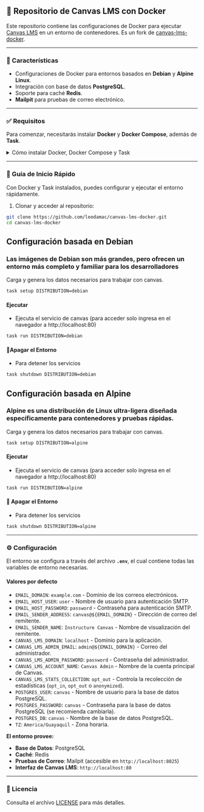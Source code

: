 ## 📖 Repositorio de Canvas LMS con Docker

Este repositorio contiene las configuraciones de Docker para ejecutar [Canvas LMS](https://github.com/instructure/canvas-lms) en un entorno de contenedores. Es un fork de [canvas-lms-docker](https://github.com/ahamana/canvas-lms-docker).

-----

### 🌟 Características

  * Configuraciones de Docker para entornos basados en **Debian** y **Alpine Linux**.
  * Integración con base de datos **PostgreSQL**.
  * Soporte para caché **Redis**.
  * **Mailpit** para pruebas de correo electrónico.

-----

### ✅ Requisitos

Para comenzar, necesitarás instalar **Docker** y **Docker Compose**, además de **Task**.

<details>
<summary>Cómo instalar Docker, Docker Compose y Task</summary>

-----

#### 🐳 Instalación de Docker

Para instalar Docker en Ubuntu, sigue estos pasos.

1.  **Actualizar el sistema**:

    ```bash
    sudo apt-get update
    ```

2.  **Instalar dependencias necesarias**:

    ```bash
    sudo apt-get install \
    ca-certificates \
    curl \
    gnupg \
    lsb-release
    ```

3.  **Añadir la clave GPG de Docker**:

    ```bash
    sudo mkdir -p /etc/apt/keyrings
    curl -fsSL https://download.docker.com/linux/ubuntu/gpg | sudo gpg --dearmor -o /etc/apt/keyrings/docker.gpg
    ```

4.  **Configurar el repositorio de Docker**:

    ```bash
    echo \
    "deb [arch=$(dpkg --print-architecture) signed-by=/etc/apt/keyrings/docker.gpg] https://download.docker.com/linux/ubuntu \
    $(lsb_release -cs) stable" | sudo tee /etc/apt/sources.list.d/docker.list > /dev/null
    ```

5.  **Instalar Docker Engine, Docker Compose y otros componentes**:

    ```bash
    sudo apt-get update
    sudo apt-get install docker-ce docker-ce-cli containerd.io docker-compose-plugin
    ```

6.  **Añadir tu usuario al grupo `docker` (opcional, pero recomendado)**:

    ```bash
    sudo usermod -aG docker $USER
    newgrp docker
    ```

    *Esto te permite ejecutar comandos de Docker sin `sudo`.*

-----

#### 🏃‍♂️ Instalación de Task

**Task** es una herramienta de ejecución de tareas que automatiza los comandos complejos. La forma más sencilla de instalarla es con el siguiente comando:

```bash
sh -c "$(curl --location https://taskfile.dev/install.sh)" -- -d -b /usr/local/bin
```

*Este comando descarga e instala Task directamente en el directorio `/usr/local/bin`.*

-----

</details>

-----

### 🚀 Guía de Inicio Rápido

Con Docker y Task instalados, puedes configurar y ejecutar el entorno rápidamente.

1.  Clonar y acceder al repositorio:
   
   ```bash
   git clone https://github.com/leodamac/canvas-lms-docker.git
   cd canvas-lms-docker
   ```

## **Configuración basada en Debian**
### Las imágenes de Debian son más grandes, pero ofrecen un entorno más completo y familiar para los desarrolladores

  Carga y genera los datos necesarios para trabajar con canvas.
  
  ```bash
  task setup DISTRIBUTION=debian
  ```
  
  #### **Ejecutar**
  - Ejecuta el servicio de canvas (para acceder solo ingresa en el navegador a http://localhost:80)
  
  ```bash
  task run DISTRIBUTION=debian
  ```
  
  #### 🛑Apagar el Entorno
  
  - Para detener los servicios
  
  ```bash
  task shutdown DISTRIBUTION=debian
  ```

## **Configuración basada en Alpine**
### Alpine es una distribución de Linux ultra-ligera diseñada específicamente para contenedores y pruebas rápidas.

  Carga y genera los datos necesarios para trabajar con canvas.
  
  ```bash
  task setup DISTRIBUTION=alpine
  ```
  
  #### **Ejecutar**
  - Ejecuta el servicio de canvas (para acceder solo ingresa en el navegador a http://localhost:80)
  
  ```bash
  task run DISTRIBUTION=alpine
  
  ```
  #### 🛑 Apagar el Entorno
  
  - Para detener los servicios
  
  ```bash
  task shutdown DISTRIBUTION=alpine
  ```
-----

### ⚙️ Configuración

El entorno se configura a través del archivo **`.env`**, el cual contiene todas las variables de entorno necesarias.

#### **Valores por defecto**

  * `EMAIL_DOMAIN`: `example.com` - Dominio de los correos electrónicos.
  * `EMAIL_HOST_USER`: `user` - Nombre de usuario para autenticación SMTP.
  * `EMAIL_HOST_PASSWORD`: `password` - Contraseña para autenticación SMTP.
  * `EMAIL_SENDER_ADDRESS`: `canvas@${EMAIL_DOMAIN}` - Dirección de correo del remitente.
  * `EMAIL_SENDER_NAME`: `Instructure Canvas` - Nombre de visualización del remitente.
  * `CANVAS_LMS_DOMAIN`: `localhost` - Dominio para la aplicación.
  * `CANVAS_LMS_ADMIN_EMAIL`: `admin@${EMAIL_DOMAIN}` - Correo del administrador.
  * `CANVAS_LMS_ADMIN_PASSWORD`: `password` - Contraseña del administrador.
  * `CANVAS_LMS_ACCOUNT_NAME`: `Canvas Admin` - Nombre de la cuenta principal de Canvas.
  * `CANVAS_LMS_STATS_COLLECTION`: `opt_out` - Controla la recolección de estadísticas (`opt_in`, `opt_out` o `anonymized`).
  * `POSTGRES_USER`: `canvas` - Nombre de usuario para la base de datos PostgreSQL.
  * `POSTGRES_PASSWORD`: `canvas` - Contraseña para la base de datos PostgreSQL (se recomienda cambiarla).
  * `POSTGRES_DB`: `canvas` - Nombre de la base de datos PostgreSQL.
  * `TZ`: `America/Guayaquil` - Zona horaria.

**El entorno provee:**

  * **Base de Datos**: PostgreSQL
  * **Caché**: Redis
  * **Pruebas de Correo**: Mailpit (accesible en `http://localhost:8025`)
  * **Interfaz de Canvas LMS**: `http://localhost:80`

-----


### 📜 Licencia

Consulta el archivo [LICENSE](https://www.google.com/search?q=LICENSE) para más detalles.
